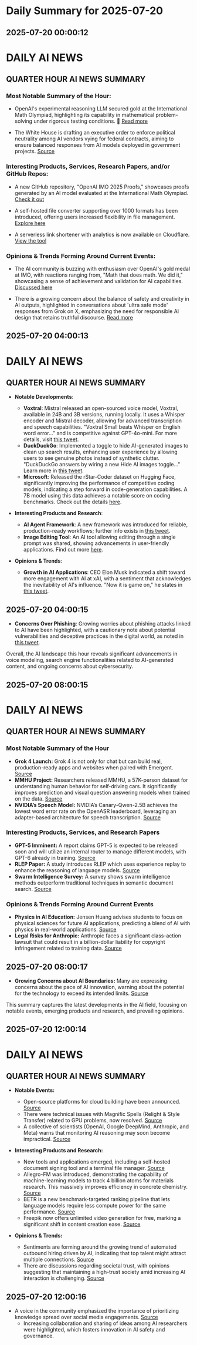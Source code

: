 # Daily Summary for 2025-07-20

## 2025-07-20 00:00:12

# DAILY AI NEWS

## QUARTER HOUR AI NEWS SUMMARY

### Most Notable Summary of the Hour:
- OpenAI's experimental reasoning LLM secured gold at the International Math Olympiad, highlighting its capability in mathematical problem-solving under rigorous testing conditions. 🧠 [Read more](https://x.com/i/web/status/1946711280871686531)

- The White House is drafting an executive order to enforce political neutrality among AI vendors vying for federal contracts, aiming to ensure balanced responses from AI models deployed in government projects. [Source](https://x.com/i/web/status/1946704049417638177)

### Interesting Products, Services, Research Papers, and/or GitHub Repos:
- A new GitHub repository, "OpenAI IMO 2025 Proofs," showcases proofs generated by an AI model evaluated at the International Math Olympiad. [Check it out](https://x.com/i/web/status/1946719009308897767)

- A self-hosted file converter supporting over 1000 formats has been introduced, offering users increased flexibility in file management. [Explore here](https://x.com/i/web/status/1946710016204882093)

- A serverless link shortener with analytics is now available on Cloudflare. [View the tool](https://x.com/i/web/status/1946717637536334097)

### Opinions & Trends Forming Around Current Events:
- The AI community is buzzing with enthusiasm over OpenAI's gold medal at IMO, with reactions ranging from, "Math that does math. We did it," showcasing a sense of achievement and validation for AI capabilities. [Discussed here](https://x.com/i/web/status/1946687746258460823)

- There is a growing concern about the balance of safety and creativity in AI outputs, highlighted in conversations about 'ultra safe mode' responses from Grok on X, emphasizing the need for responsible AI design that retains truthful discourse. [Read more](https://x.com/i/web/status/1946677679006052785)

## 2025-07-20 04:00:13

# DAILY AI NEWS

## QUARTER HOUR AI NEWS SUMMARY

- **Notable Developments**:
  - **Voxtral**: Mistral released an open-sourced voice model, Voxtral, available in 24B and 3B versions, running locally. It uses a Whisper encoder and Mistral decoder, allowing for advanced transcription and speech capabilities. "Voxtral Small beats Whisper on English word error..." and is competitive against GPT-4o-mini. For more details, visit [this tweet](https://x.com/i/web/status/1946780728999784494).
  - **DuckDuckGo**: Implemented a toggle to hide AI-generated images to clean up search results, enhancing user experience by allowing users to see genuine photos instead of synthetic clutter. "DuckDuckGo answers by wiring a new Hide AI images toggle..." Learn more in [this tweet](https://x.com/i/web/status/1946779782366286264).
  - **Microsoft**: Released the rStar-Coder dataset on Hugging Face, significantly improving the performance of competitive coding models, indicating a step forward in code-generation capabilities. A 7B model using this data achieves a notable score on coding benchmarks. Check out the details [here](https://x.com/i/web/status/1946748110417654018).

- **Interesting Products and Research**:
  - **AI Agent Framework**: A new framework was introduced for reliable, production-ready workflows; further info exists in [this tweet](https://x.com/i/web/status/1946778751498338308).
  - **Image Editing Tool**: An AI tool allowing editing through a single prompt was shared, showing advancements in user-friendly applications. Find out more [here](https://x.com/i/web/status/1946756167373295738).

- **Opinions & Trends**:
  - **Growth in AI Applications**: CEO Elon Musk indicated a shift toward more engagement with AI at xAI, with a sentiment that acknowledges the inevitability of AI's influence. "Now it is game on," he states in [this tweet](https://x.com/i/web/status/1946778320655528395).

## 2025-07-20 04:00:15

- **Concerns Over Phishing**: Growing worries about phishing attacks linked to AI have been highlighted, with a cautionary note about potential vulnerabilities and deceptive practices in the digital world, as noted in [this tweet](https://x.com/i/web/status/1946741546075971642). 

Overall, the AI landscape this hour reveals significant advancements in voice modeling, search engine functionalities related to AI-generated content, and ongoing concerns about cybersecurity.

## 2025-07-20 08:00:15

# DAILY AI NEWS

## QUARTER HOUR AI NEWS SUMMARY

### Most Notable Summary of the Hour
- **Grok 4 Launch:** Grok 4 is not only for chat but can build real, production-ready apps and websites when paired with Emergent. [Source](https://x.com/i/web/status/1946839729066164434)  
- **MMHU Project:** Researchers released MMHU, a 57K-person dataset for understanding human behavior for self-driving cars. It significantly improves prediction and visual question answering models when trained on the data. [Source](https://x.com/i/web/status/1946838486587232447)  
- **NVIDIA’s Speech Model:** NVIDIA’s Canary-Qwen-2.5B achieves the lowest word error rate on the OpenASR leaderboard, leveraging an adapter-based architecture for speech transcription. [Source](https://x.com/i/web/status/1946823138932863210)  

### Interesting Products, Services, and Research Papers
- **GPT-5 Imminent:** A report claims GPT-5 is expected to be released soon and will utilize an internal router to manage different models, with GPT-6 already in training. [Source](https://x.com/i/web/status/1946828608158199860)  
- **RLEP Paper:** A study introduces RLEP which uses experience replay to enhance the reasoning of language models. [Source](https://x.com/i/web/status/1946808035877249509)  
- **Swarm Intelligence Survey:** A survey shows swarm intelligence methods outperform traditional techniques in semantic document search. [Source](https://x.com/i/web/status/1946792842158072119)

### Opinions & Trends Forming Around Current Events
- **Physics in AI Education:** Jensen Huang advises students to focus on physical sciences for future AI applications, predicting a blend of AI with physics in real-world applications. [Source](https://x.com/i/web/status/1946817874393501702)  
- **Legal Risks for Anthropic:** Anthropic faces a significant class-action lawsuit that could result in a billion-dollar liability for copyright infringement related to training data. [Source](https://x.com/i/web/status/1946798750409855295)

## 2025-07-20 08:00:17

- **Growing Concerns about AI Boundaries:** Many are expressing concerns about the pace of AI innovation, warning about the potential for the technology to exceed its intended limits. [Source](https://x.com/i/web/status/1946809940464796121)  

This summary captures the latest developments in the AI field, focusing on notable events, emerging products and research, and prevailing opinions.

## 2025-07-20 12:00:14

# DAILY AI NEWS

## QUARTER HOUR AI NEWS SUMMARY

- **Notable Events:**  
   - Open-source platforms for cloud building have been announced. [Source](https://x.com/i/web/status/1946900729110695979)  
   - There were technical issues with Magnific Spells (Relight & Style Transfer) related to GPU problems, now resolved. [Source](https://x.com/i/web/status/1946900253644374366)  
   - A collective of scientists (OpenAI, Google DeepMind, Anthropic, and Meta) warns that monitoring AI reasoning may soon become impractical. [Source](https://x.com/i/web/status/1946848842173042897)  

- **Interesting Products and Research:**  
   - New tools and applications emerged, including a self-hosted document signing tool and a terminal file manager. [Source](https://x.com/i/web/status/1946893109163446702)  
   - Allegro-FM was introduced, demonstrating the capability of machine-learning models to track 4 billion atoms for materials research. This massively improves efficiency in concrete chemistry. [Source](https://x.com/i/web/status/1946865164722294794)  
   - BETR is a new benchmark-targeted ranking pipeline that lets language models require less compute power for the same performance. [Source](https://x.com/i/web/status/1946887816106967066)  
   - Freepik now offers unlimited video generation for free, marking a significant shift in content creation ease. [Source](https://x.com/i/web/status/1946869409869623323)  

- **Opinions & Trends:**  
   - Sentiments are forming around the growing trend of automated outbound hiring driven by AI, indicating that top talent might attract multiple connections. [Source](https://x.com/i/web/status/1946859650697359783)  
   - There are discussions regarding societal trust, with opinions suggesting that maintaining a high-trust society amid increasing AI interaction is challenging. [Source](https://x.com/i/web/status/1946895784248533219)

## 2025-07-20 12:00:16

- A voice in the community emphasized the importance of prioritizing knowledge spread over social media engagements. [Source](https://x.com/i/web/status/1946863977109008402)  
   - Increasing collaboration and sharing of ideas among AI researchers were highlighted, which fosters innovation in AI safety and governance.

